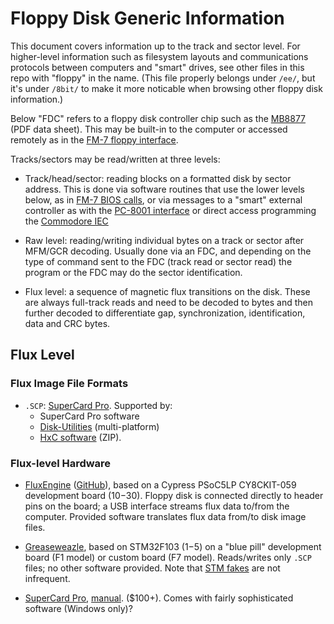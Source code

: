 Floppy Disk Generic Information
===============================

This document covers information up to the track and sector level. For
higher-level information such as filesystem layouts and communications
protocols between computers and "smart" drives, see other files in
this repo with "floppy" in the name. (This file properly belongs under
`/ee/`, but it's under `/8bit/` to make it more noticable when browsing
other floppy disk information.)

Below "FDC" refers to a floppy disk controller chip such as the
[MB8877][] (PDF data sheet). This may be built-in to the computer or
accessed remotely as in the [FM-7 floppy interface](fm7/floppy.md).

Tracks/sectors may be read/written at three levels:

- Track/head/sector: reading blocks on a formatted disk by sector
  address. This is done via software routines that use the lower
  levels below, as in [FM-7 BIOS calls][fm7bios], or via messages to a
  "smart" external controller as with the [PC-8001 interface][pc8k] or
  direct access programming the [Commodore IEC][iec]

- Raw level: reading/writing individual bytes on a track or sector
  after MFM/GCR decoding. Usually done via an FDC, and depending on
  the type of command sent to the FDC (track read or sector read) the
  program or the FDC may do the sector identification.

- Flux level: a sequence of magnetic flux transitions on the disk.
  These are always full-track reads and need to be decoded to bytes
  and then further decoded to differentiate gap, synchronization,
  identification, data and CRC bytes.


Flux Level
----------

### Flux Image File Formats

- `.SCP`: [SuperCard Pro][scp]. Supported by:
  - SuperCard Pro software
  - [Disk-Utilities][du] (multi-platform)
  - [HxC software][hxcsoft] (ZIP).


### Flux-level Hardware

- [FluxEngine][fe] ([GitHub][fegh]), based on a Cypress PSoC5LP
  CY8CKIT-059 development board ($10-$30). Floppy disk is connected
  directly to header pins on the board; a USB interface streams flux
  data to/from the computer. Provided software translates flux data
  from/to disk image files.

- [Greaseweazle], based on STM32F103 ($1-$5) on a "blue pill"
  development board (F1 model) or custom board (F7 model).
  Reads/writes only `.SCP` files; no other software provided.
  Note that [STM fakes][stmfake] are not infrequent.

- [SuperCard Pro][scp], [manual][scpman]. ($100+). Comes with fairly
  sophisticated software (Windows only)?



<!-------------------------------------------------------------------->
[MB8877]: https://www.tim-mann.org/max80/Appendix_D_Updated.pdf
[fm7bios]: 8bit/fm7/ml.md
[iec]: 8bit/cbm/serial-bus.md
[pc8k]: 8bit/pc-8001/floppyif.md#protocol

<!-- image file formats and software -->
[du]: https://github.com/keirf/Disk-Utilities
[hxcsoft]: https://hxc2001.com/download/floppy_drive_emulator/HxCFloppyEmulator_soft.zip

<!-- flux-level readers/writers -->
[fe]: http://cowlark.com/fluxengine/
[fegh]: https://github.com/davidgiven/fluxengine
[greaseweazle]: https://github.com/keirf/Greaseweazle
[scp]: https://www.cbmstuff.com/proddetail.php?prod=SCP
[scpman]: https://www.cbmstuff.com/downloads/scp/scp_manual.pdf
[stmfake]: https://github.com/keirf/Greaseweazle/wiki/STM32-Fakes
